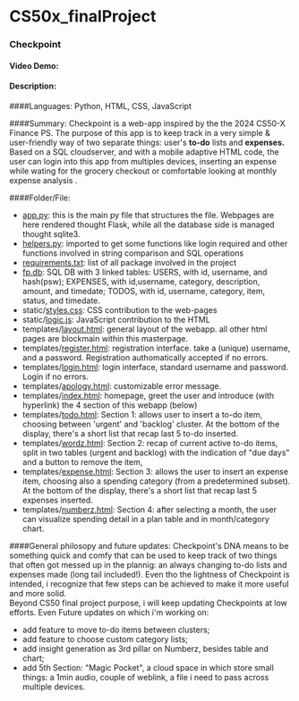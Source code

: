 # CS50x_finalProject
### Checkpoint
#### Video Demo:  <URL HERE>
#### Description:

####Languages:
Python, HTML, CSS, JavaScript

####Summary:
Checkpoint is a web-app inspired by the the 2024 CS50-X Finance PS.
The purpose of this app is to keep track in a very simple & user-friendly way of two separate things: user's <b>to-do</b> lists and <b>expenses.</b>
Based on a SQL cloudserver, and with a mobile adaptive HTML code, the user can login into this app from multiples devices, inserting an expense while wating for the grocery checkout or comfortable looking at monthly expense analysis . 

####Folder/File: 
- <u>app.py</u>: this is the main py file that structures the file. Webpages are here rendered thought Flask, while all the database side is managed thought sqlite3.
- <u>helpers.py</u>: imported to get some functions like login required and other functions involved in string comparison and SQL operations
- <u>requirements.txt</u>: list of all package involved in the project
- <u>fp.db</u>: SQL DB with 3 linked tables: USERS, with id, username, and hash(psw); EXPENSES, with id,username, category, description, amount, and timedate; TODOS, with id, username, category, item, status, and timedate.
- static/<u>styles.css</u>: CSS contribution to the web-pages
- static/<u>logic.js</u>: JavaScript contribution to the HTML
- templates/<u>layout.html</u>: general layout of the webapp. all other html pages are blockmain within this masterpage.
- templates/<u>register.html</u>: registration interface. take a (unique) username, and a password. Registration authomatically accepted if no errors. 
- templates/<u>login.html</u>: login interface, standard username and password. Login if no errors.
- templates/<u>apology.html</u>: customizable error message.
- templates/<u>index.html</u>: homepage, greet the user and introduce (with hyperlink) the 4 section of this webapp (below)
- templates/<u>todo.html</u>: Section 1: allows user to insert a to-do item, choosing between 'urgent' and 'backlog' cluster. At the bottom of the display, there's a short list that recap last 5 to-do inserted.
- templates/<u>wordz.html</u>: Section 2: recap of current active to-do items, split in two tables (urgent and backlog) with the indication of "due days" and a button to remove the item,
- templates/<u>expense.html</u>: Section 3: allows the user to insert an expense item, choosing also a spending category (from a predetermined subset). At the bottom of the display, there's a short list that recap last 5 expenses inserted. 
- templates/<u>numberz.html</u>: Section 4: after selecting a month, the user can visualize spending detail in a plan table and in month/category chart.


####General philosopy and future updates:
Checkpoint's DNA means to be something quick and comfy that can be used to keep track of two things that often got messed up in the plannig: an always changing to-do lists and expenses made (long tail included!).
Even tho the lightness of Checkpoint is intended, i recognize that few steps can be achieved to make it more useful and more solid.  
Beyond CS50 final project purpose, i will keep updating Checkpoints at low efforts. 
Even Future updates on which i'm working on:
- add feature to move to-do items between clusters;
- add feature to choose custom category lists;
- add insight generation as 3rd pillar on Numberz, besides table and chart;
- add 5th Section: "Magic Pocket", a cloud space in which store small things: a 1min audio, couple of weblink, a file i need to pass across multiple devices.